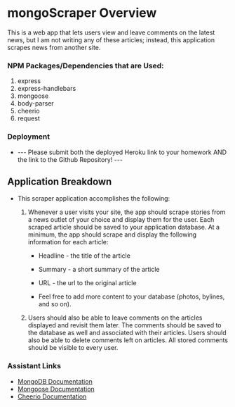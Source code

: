 # mongoScraper Overview
This is a web app that lets users view and leave comments on the latest news, but I am not writing any of these articles; instead, this application scrapes news from another site.

### NPM Packages/Dependencies that are Used:

1. express
2. express-handlebars
3. mongoose
4. body-parser
5. cheerio
6. request

### Deployment

* --- Please submit both the deployed Heroku link to your homework AND the link to the Github Repository! ---

## Application Breakdown

* This scraper application accomplishes the following:

  1. Whenever a user visits your site, the app should scrape stories from a news outlet of your choice and display them for the user. Each scraped article should be saved to your application database. At a minimum, the app should scrape and display the following information for each article:

     * Headline - the title of the article

     * Summary - a short summary of the article

     * URL - the url to the original article

     * Feel free to add more content to your database (photos, bylines, and so on).

  2. Users should also be able to leave comments on the articles displayed and revisit them later. The comments should be saved to the database as well and associated with their articles. Users should also be able to delete comments left on articles. All stored comments should be visible to every user.

### Assistant Links

* [MongoDB Documentation](https://docs.mongodb.com/manual/)
* [Mongoose Documentation](http://mongoosejs.com/docs/api.html)
* [Cheerio Documentation](https://github.com/cheeriojs/cheerio)
